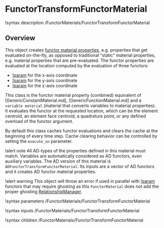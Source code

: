 # FunctorTransformFunctorMaterial

!syntax description /FunctorMaterials/FunctorTransformFunctorMaterial

## Overview

This object creates
[functor material properties](Materials/index.md#functor-props), e.g. properties
that get evaluated on-the-fly, as opposed to traditional "static" material
properties, e.g. material properties that are pre-evaluated.
The functor properties are evaluated at the location computed by the evaluation of three functors:

- [!param](/FunctorMaterials/FunctorTransformFunctorMaterial/x_functor) for the x-axis coordinate
- [!param](/FunctorMaterials/FunctorTransformFunctorMaterial/y_functor) for the y-axis coordinate
- [!param](/FunctorMaterials/FunctorTransformFunctorMaterial/z_functor) for the z-axis coordinate

This class is the functor material property (combined) equivalent of
[GenericConstantMaterial.md], [GenericFunctionMaterial.md] and a `variable material`
(material that converts variables to material properties). It evaluates the functor at the requested location,
which can be the element centroid, an element face centroid, a quadrature point,
or any defined overload of the functor argument.

By default this class caches functor evaluations and clears the cache at the beginning
of every time step. Cache clearing behavior can be controlled by setting the `execute_on` parameter.

!alert note
All AD-types of the properties defined in this material must match. Variables are automatically
considered as AD functors, even auxiliary variables. The AD version of this material is `ADFunctorTransformFunctorMaterial`.
Its inputs are a vector of AD functors and it creates AD functor material properties.

!alert warning
This object will throw an error if used in parallel with [!param](/FunctorMaterials/FunctorTransformFunctorMaterial/prop_values)
functors that may require ghosting as this `FunctorMaterial` does not add the proper ghosting
[RelationshipManager](syntax/RelationshipManagers/index.md).

!syntax parameters /FunctorMaterials/FunctorTransformFunctorMaterial

!syntax inputs /FunctorMaterials/FunctorTransformFunctorMaterial

!syntax children /FunctorMaterials/FunctorTransformFunctorMaterial

